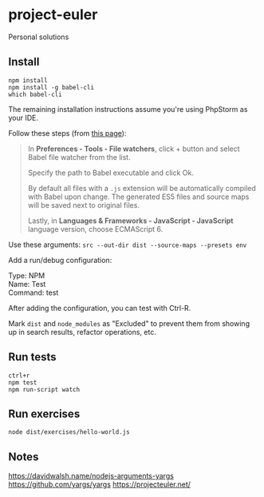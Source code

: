 # project-euler
Personal solutions

## Install

```
npm install
npm install -g babel-cli
which babel-cli
```

The remaining installation instructions assume you're using PhpStorm as your IDE.

Follow these steps (from [this page](https://babeljs.io/docs/setup#installation)):

> In **Preferences - Tools - File watchers**, click + button and select Babel file watcher from the list.
>
> Specify the path to Babel executable and click Ok.
>
> By default all files with a `.js` extension will be automatically compiled with Babel upon change. The generated ES5
> files and source maps will be saved next to original files.
>
> Lastly, in **Languages & Frameworks - JavaScript - JavaScript** language version, choose ECMAScript 6.

Use these arguments: `src --out-dir dist --source-maps --presets env`

Add a run/debug configuration:

Type: NPM \
Name: Test \
Command: test

After adding the configuration, you can test with Ctrl-R.

Mark `dist` and `node_modules` as "Excluded" to prevent them from showing up in search results, refactor operations, etc.

## Run tests

```
ctrl+r
npm test
npm run-script watch
```

## Run exercises

```
node dist/exercises/hello-world.js
```

## Notes

https://davidwalsh.name/nodejs-arguments-yargs
https://github.com/yargs/yargs
https://projecteuler.net/